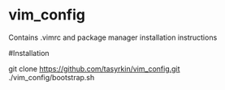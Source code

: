vim_config
==========

Contains .vimrc and package manager installation instructions

#Installation

  git clone https://github.com/tasyrkin/vim_config.git
  ./vim_config/bootstrap.sh
